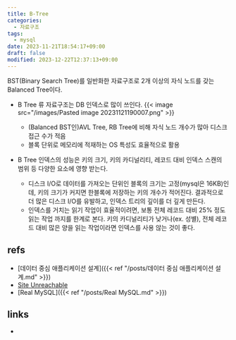 ```yaml
---
title: B-Tree
categories:
  - 자료구조
tags:
  - mysql
date: 2023-11-21T18:54:17+09:00
draft: false
modified: 2023-12-22T12:37:13+09:00
---
```


BST(Binary Search Tree)를 일반화한 자료구조로 2개 이상의 자식 노드를 갖는 Balanced Tree이다.

- B Tree 류 자료구조는 DB 인덱스로 많이 쓰인다.
{{< image src="/images/Pasted image 20231121190007.png" >}}
	- (Balanced BST인)AVL Tree, RB Tree에 비해 자식 노드 개수가 많아 디스크 접근 수가 적음
	- 블록 단위로 메모리에 적재하는 OS 특성도 효율적으로 활용


- B Tree 인덱스의 성능은 키의 크기, 키의 카디널리티, 레코드 대비 인덱스 스캔의 범위 등 다양한 요소에 영향 받는다.
	- 디스크 I/O로 데이터를 가져오는 단위인 블록의 크기는 고정(mysql은 16KB)인데, 키의 크기가 커지면 한블록에 저장하는 키의 개수가 적어진다. 결과적으로 더 많은 디스크 I/O를 유발하고, 인덱스 트리의 깊이를 더 깊게 만든다.
	- 인덱스를 거치는 읽기 작업이 효율적이려면, 보통 전체 레코드 대비 25% 정도 읽는 작업 까지를 한계로 본다. 키의 카디널리티가 낮거나(ex. 성별), 전체 레코드 대비 많은 양을 읽는 작업이라면 인덱스를 사용 않는 것이 좋다.
## refs
- [데이터 중심 애플리케이션 설계]({{< ref "/posts/데이터 중심 애플리케이션 설계.md" >}})
- [Site Unreachable](https://www.youtube.com/watch?v=bqkcoSm_rCs&ab_channel=%EC%89%AC%EC%9A%B4%EC%BD%94%EB%93%9C)
- [Real MySQL]({{< ref "/posts/Real MySQL.md" >}})



## links
- 
